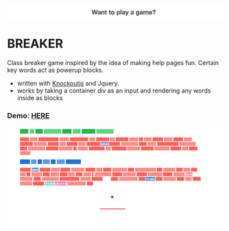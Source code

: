 ![screenie](screenshots/bss3.png?raw=true)
<h1>BREAKER</h1>
<p>
  Class breaker game inspired by the idea of making help pages fun. Certain key words act as powerup blocks. 
</p>
<ul>
  <li>written with <a href="http://knockoutjs.com/">Knockoutjs</a> and Jquery.</li>
  <li>works by taking a container div as an input and rendering any words inside as blocks</li>
</ul>
<h3>Demo: <a href="http://resume.nathanwillson.com/breaker/help.html">HERE</a></h3>

![screenie_2](screenshots/bss2.png?raw=true)

